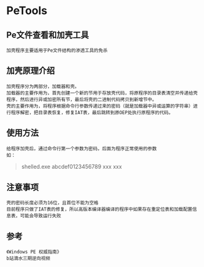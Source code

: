 # PeTools
## Pe文件查看和加壳工具
    加壳程序主要适用于Pe文件结构的渗透工具的免杀

## 加壳原理介绍
    加壳程序分为两部分，加载器和壳。
    加载器的主要作用为，首先创建一个新的节用于存放壳代码，将原程序的目录表清空并传递给壳程序，然后进行异或加密所有节，最后将壳的二进制代码拷贝到新增节中。
    壳的主要作用为，将程序根据命令行参数传递过来的密码（就是加载器中异或运算的字符串）进行程序解密，把目录表恢复，修复IAT表，最后跳转到原OEP处执行原程序的代码。

## 使用方法
    给程序加壳后，通过命令行第一个参数为密码，后面为程序正常使用的参数
    如：
>   shelled.exe abcdef0123456789 xxx xxx

## 注意事项
    壳的密码长度必须为16位，且首位不能为空格
    目前程序只做了IAT表的修复，所以高版本编译器编译的程序中如果存在重定位表和加载配置信息表，可能会导致运行失败

## 参考
    《Windows PE 权威指南》
    b站滴水三期逆向视频